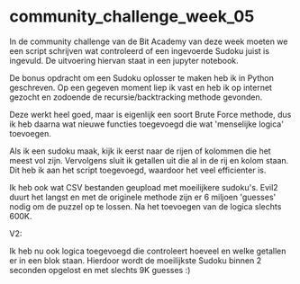 # community_challenge_week_05
In de community challenge van de Bit Academy van deze week moeten we een script schrijven wat controleerd of een ingevoerde Sudoku juist is ingevuld.
De uitvoering hiervan staat in een jupyter notebook.

De bonus opdracht om een Sudoku oplosser te maken heb ik in Python geschreven. Op een gegeven moment liep ik vast en heb ik op internet gezocht en zodoende de recursie/backtracking methode gevonden. 

Deze werkt heel goed, maar is eigenlijk een soort Brute Force methode, dus ik heb daarna wat nieuwe functies toegevoegd die wat 'menselijke logica' toevoegen.

Als ik een sudoku maak, kijk ik eerst naar de rijen of kolommen die het meest vol zijn. Vervolgens sluit ik getallen uit die al in de rij en kolom staan. Dit heb ik aan het script toegevoegd, waardoor het veel efficienter is.

Ik heb ook wat CSV bestanden geupload met moeilijkere sudoku's. Evil2 duurt het langst en met de originele methode zijn er 6 miljoen 'guesses' nodig om de puzzel op te lossen.
Na het toevoegen van de logica slechts 600K. 

V2:

Ik heb nu ook logica toegevoegd die controleert hoeveel en welke getallen er in een blok staan. Hierdoor wordt de moeilijkste Sudoku binnen 2 seconden opgelost en met slechts 9K guesses :)
